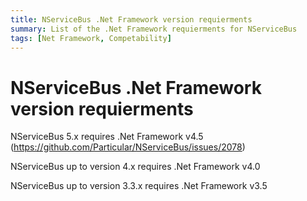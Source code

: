 ```yaml
---
title: NServiceBus .Net Framework version requierments
summary: List of the .Net Framework requierments for NServiceBus
tags: [Net Framework, Competability]
---
```


# NServiceBus .Net Framework version requierments

NServiceBus 5.x requires .Net Framework v4.5 (https://github.com/Particular/NServiceBus/issues/2078)

NServiceBus up to version 4.x requires .Net Framework v4.0

NServiceBus up to version 3.3.x requires .Net Framework v3.5